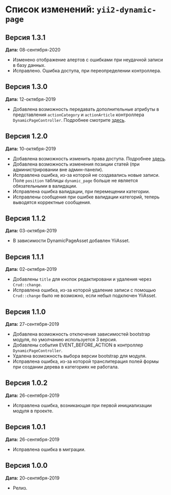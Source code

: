 Список изменений: `yii2-dynamic-page`
===============================

## Версия 1.3.1

**Дата:** 08-сентября-2020

- Изменено отображение алертов с ошибками при неудачной записи в базу данных.
- Исправлено. Ошибка доступа, при переопределении контроллера.

## Версия 1.3.0

**Дата:** 12-октября-2019

- Добавлена возможность передавать дополнительные атрибуты в представления `actionCategory` и `actionArticle` контроллера `DynamicPageController`.
Подробнее смотрите [здесь](https://github.com/laker-ls/yii2-dynamic-page/blob/master/docs/dynamic-page-display.md).

## Версия 1.2.0

**Дата:** 10-октября-2019

- Добавлена возможность изменить права доступа. Подробнее [здесь](https://github.com/laker-ls/yii2-dynamic-page/blob/master/docs/overriding-access.md).
- Добавлена возможность изменения позиции статей (при администрировании вне админ-панели).
- Исправлена ошибка, из-за которой не создавались новые записи. Поле `position` таблицы `dynamic_page` 
больше не является обязательными в валидации.
- Исправлена ошибка валидации, при перемещении категории.
- Исправлены сообщения при ошибке валидации категорий, теперь выводятся корректные сообщения.

## Версия 1.1.2

**Дата:** 03-октября-2019

- В зависимости DynamicPageAsset добавлен YiiAsset.

## Версия 1.1.1

**Дата:** 02-октября-2019

- Добавлены `title` для кнопок редактировани и удаления через `Crud::change`.
- Исправлена ошибка, из-за которой удаление записи с помощью `Crud::change` было не возможно, если небыл подключен
YiiAsset.

## Версия 1.1.0

**Дата:** 27-сентября-2019

- Добавлена возможность отключения зависимостей bootstrap модуля, по умолчанию используется 3 версия.
- Добавлены события EVENT_BEFORE_ACTION в контроллер `DynamicPageController`.
- Удалена возможность выбора версии bootstrap для модуля.
- Исправлена ошибка, из-за которой транслитерация полей формы при создании дерева в категориях не работала.

## Версия 1.0.2

**Дата:** 26-сентября-2019

- Исправлена ошибка, возникающая при первой инициализации модуля в проекте.

## Версия 1.0.1

**Дата:** 26-сентября-2019

- Исправлена ошибка в миграции.

## Версия 1.0.0

**Дата:** 20-сентября-2019

- Релиз.